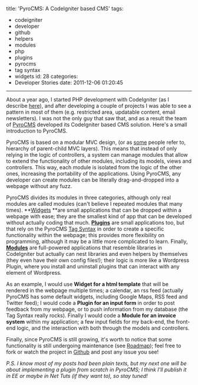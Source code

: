 title: 'PyroCMS: A CodeIgniter based CMS'
tags:
  - codeigniter
  - developer
  - github
  - helpers
  - modules
  - php
  - plugins
  - pyrocms
  - tag syntax
  - widgets
id: 28
categories:
  - Developer Stories
date: 2011-12-06 01:20:45
---

About a year ago, I started PHP development with CodeIgniter (as I describe [here](http://jjperezaguinaga.wordpress.com/2011/12/01/codeigniter-not-just-other-php-framework/ "A note about CodeIgniter")), and after developing a couple of projects I was able to see a pattern in most of them (e.g. restricted area, updatable content, email newsletters). I was not the only guy that saw that, and as a result the team of [PyroCMS](http://pyrocms.com "PyroCMS") developed its CodeIgniter based CMS solution. Here's a small introduction to PyroCMS.

PyroCMS is based on a modular MVC design, (or as [some](http://net.tutsplus.com/tutorials/php/hvmc-an-introduction-and-application/ "An introduction to HMVC") people refer to, hierarchy of parent-child MVC layers). This means that instead of only relying in the logic of controllers, a system can manage modules that allow to extend the functionality of other modules, including its models, views and controllers. This way, each module is isolated from the logic of the other ones, increasing the portability of the applications. Using PyroCMS, any developer can create modules can be literally drag-and-dropped into a webpage without any fuzz.

PyroCMS divides its modules in three categories, although only real modules are called modules (can't believe I repeated modules that many times). **[Widgets](http://www.pyrocms.com/docs/2.0/manuals/developers/creating-custom-widgets "Widgets in PyroCMS") **are small applications that can be dropped within a webpage with ease; they are the smallest kind of app that can be developed without actually coding that much. **[Plugins](http://www.pyrocms.com/docs/2.0/manuals/developers/creating-custom-plugins "PyroCMS Plugins")** are small applications too, but that rely on the PyroCMS [Tag Syntax](http://www.pyrocms.com/docs/2.0/manuals/designers/tag-syntax "Tag Syntax") in order to create a specific functionality within the webpage; this provides more flexibility on programming, although it may be a little more complicated to learn. Finally, **[Modules](http://www.pyrocms.com/docs/2.0/manuals/developers/creating-custom-modules "PyroCMS Modules")** are full-powered applications that resemble libraries in CodeIgniter but actually can nest libraries and even helpers by themselves (they even have their own config files!); their logic is more like a Wordpress Plugin, where you install and uninstall plugins that can interact with any element of Wordpress.

As an example, I would use **Widget for a html template** that will be rendered in the webpage multiple times; a calendar, an rss feed (actually PyroCMS has some default widgets, including Google Maps, RSS feed and Twitter feed); I would code a **Plugin for an input form** in order to post feedback from my webpage, or to push information from my database (the Tag Syntax really rocks). Finally I would code a **Module for an invoice system** within my application; a few input fields for my back-end, the front-end logic, and the interaction with both through the models and controllers.

Finally, since PyroCMS is still growing, it's worth to notice that some functionality is still undergoing maintenance (see [Roadmap](https://github.com/pyrocms/pyrocms/issues/milestones "PyroCMS roadmap")); feel free to fork or watch the project in [Github](https://github.com/pyrocms/pyrocms "PyroCMS Github") and post any issue you see!

_P.S. I know most of my posts had been plain texts, but my next one will be about implementing a plugin from scratch in PyroCMS; I think I'll publish it in EE or maybe in Net Tuts (if they want to), so stay tuned!_